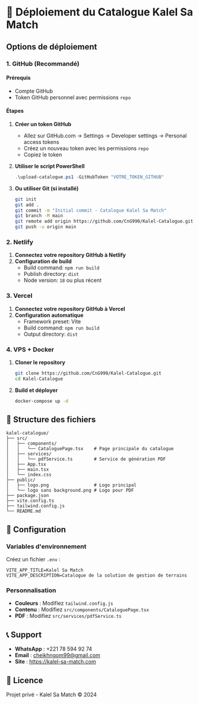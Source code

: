 # 🚀 Déploiement du Catalogue Kalel Sa Match

## Options de déploiement

### 1. GitHub (Recommandé)

#### Prérequis
- Compte GitHub
- Token GitHub personnel avec permissions `repo`

#### Étapes

1. **Créer un token GitHub**
   - Allez sur GitHub.com → Settings → Developer settings → Personal access tokens
   - Créez un nouveau token avec les permissions `repo`
   - Copiez le token

2. **Utiliser le script PowerShell**
   ```powershell
   .\upload-catalogue.ps1 -GitHubToken "VOTRE_TOKEN_GITHUB"
   ```

3. **Ou utiliser Git (si installé)**
   ```bash
   git init
   git add .
   git commit -m "Initial commit - Catalogue Kalel Sa Match"
   git branch -M main
   git remote add origin https://github.com/CnG990/Kalel-Catalogue.git
   git push -u origin main
   ```

### 2. Netlify

1. **Connectez votre repository GitHub à Netlify**
2. **Configuration de build**
   - Build command: `npm run build`
   - Publish directory: `dist`
   - Node version: `18` ou plus récent

### 3. Vercel

1. **Connectez votre repository GitHub à Vercel**
2. **Configuration automatique**
   - Framework preset: Vite
   - Build command: `npm run build`
   - Output directory: `dist`

### 4. VPS + Docker

1. **Cloner le repository**
   ```bash
   git clone https://github.com/CnG990/Kalel-Catalogue.git
   cd Kalel-Catalogue
   ```

2. **Build et déployer**
   ```bash
   docker-compose up -d
   ```

## 📁 Structure des fichiers

```
kalel-catalogue/
├── src/
│   ├── components/
│   │   └── CataloguePage.tsx    # Page principale du catalogue
│   ├── services/
│   │   └── pdfService.ts        # Service de génération PDF
│   ├── App.tsx
│   ├── main.tsx
│   └── index.css
├── public/
│   ├── logo.png                 # Logo principal
│   └── logo sans background.png # Logo pour PDF
├── package.json
├── vite.config.ts
├── tailwind.config.js
└── README.md
```

## 🔧 Configuration

### Variables d'environnement
Créez un fichier `.env` :
```env
VITE_APP_TITLE=Kalel Sa Match
VITE_APP_DESCRIPTION=Catalogue de la solution de gestion de terrains
```

### Personnalisation
- **Couleurs** : Modifiez `tailwind.config.js`
- **Contenu** : Modifiez `src/components/CataloguePage.tsx`
- **PDF** : Modifiez `src/services/pdfService.ts`

## 📞 Support

- **WhatsApp** : +221 78 594 92 74
- **Email** : cheikhngom99@gmail.com
- **Site** : https://kalel-sa-match.com

## 📄 Licence

Projet privé - Kalel Sa Match © 2024
